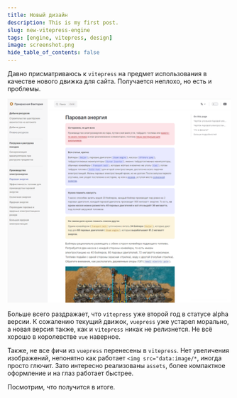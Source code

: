 ```yaml
---
title: Новый дизайн
description: This is my first post.
slug: new-vitepress-engine
tags: [engine, vitepress, design]
image: screenshot.png
hide_table_of_contents: false
---
```


Давно присматриваюсь к `vitepress` на предмет использования в качестве нового движка для сайта. Получается неплохо, но есть и проблемы.

<!-- truncate -->

![](screenshot.png)

Больше всего раздражает, что `vitepress` уже второй год в статусе alpha версии. К сожалению текущий движок, `vuepress` уже устарел морально, а новая версия также, как и `vitepress` никак не релизнется. Не всё хорошо в королевстве `vue` наверное.

Также, не все фичи из `vuepress` перенесены в `vitepress`. Нет увеличения изображений, непонятно как работает `<img src="data:image/*`, иногда просто глючит. Зато интересно реализованы `assets`, более компактное оформление и на глаз работает быстрее.

Посмотрим, что получится в итоге.
